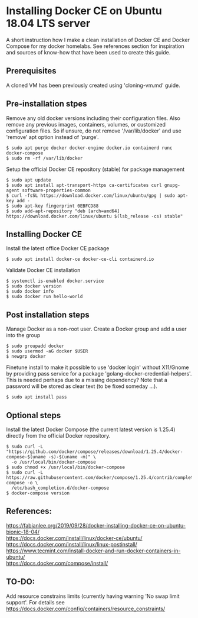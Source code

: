 # Installing Docker CE on Ubuntu 18.04 LTS server
A short instruction how I make a clean installation of Docker CE and Docker Compose for my docker homelabs. See references section for inspiration and sources of know-how that have been used to create this guide.  

Prerequisites
---
A cloned VM has been previously created using 'cloning-vm.md' guide.

Pre-installation stpes
---
Remove any old docker versions including their configuration files. Also remove any previous images, containers, volumes, or customized configuration files. So if unsure, do not remove '/var/lib/docker' and use 'remove' apt option instead of 'purge'.

    $ sudo apt purge docker docker-engine docker.io containerd runc docker-compose  
    $ sudo rm -rf /var/lib/docker

Setup the official Docker CE repository (stable) for package management  

    $ sudo apt update  
    $ sudo apt install apt-transport-https ca-certificates curl gnupg-agent software-properties-common  
    $ curl -fsSL https://download.docker.com/linux/ubuntu/gpg | sudo apt-key add -  
    $ sudo apt-key fingerprint 0EBFCD88  
    $ sudo add-apt-repository "deb [arch=amd64] https://download.docker.com/linux/ubuntu $(lsb_release -cs) stable"  

Installing Docker CE
---
Install the latest office Docker CE package  

    $ sudo apt install docker-ce docker-ce-cli containerd.io  
    
Validate Docker CE installation

    $ systemctl is-enabled docker.service  
    $ sudo docker version
    $ sudo docker info
    $ sudo docker run hello-world

Post installation steps
---
Manage Docker as a non-root user. Create a Docker group and add a user into the group

    $ sudo groupadd docker
    $ sudo usermod -aG docker $USER
    $ newgrp docker

Finetune install to make it possible to use 'docker login' without X11/Gnome by providing pass service for a package 'golang-docker-credential-helpers'. This is needed perhaps due to a missing dependency? Note that a password will be stored as clear text (to be fixed someday ...). 

    $ sudo apt install pass

Optional steps
---
Install the latest Docker Compose (the current latest version is 1.25.4) directly from the official Docker repository.

    $ sudo curl -L "https://github.com/docker/compose/releases/download/1.25.4/docker-compose-$(uname -s)-$(uname -m)" \
      -o /usr/local/bin/docker-compose
    $ sudo chmod +x /usr/local/bin/docker-compose
    $ sudo curl -L https://raw.githubusercontent.com/docker/compose/1.25.4/contrib/completion/bash/docker-compose -o \         
      /etc/bash_completion.d/docker-compose
    $ docker-compose version


References: 
---
https://fabianlee.org/2019/09/28/docker-installing-docker-ce-on-ubuntu-bionic-18-04/  
https://docs.docker.com/install/linux/docker-ce/ubuntu/  
https://docs.docker.com/install/linux/linux-postinstall/  
https://www.tecmint.com/install-docker-and-run-docker-containers-in-ubuntu/  
https://docs.docker.com/compose/install/


TO-DO:
---
Add resource constrains limits (currently having warning 'No swap limit support'. For details see https://docs.docker.com/config/containers/resource_constraints/
